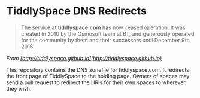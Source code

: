 # TiddlySpace DNS Redirects

> The service at **tiddlyspace.com** has now ceased operation. It was created in 2010 by the Osmosoft team at BT, and generously operated for the community by them and their successors until December 9th 2016.

*From [http://tiddlyspace.github.io](http://tiddlyspace.github.io)*

This repository contains the DNS zonefile for tiddlyspace.com. It redirects the front page of TiddlySpace to the holding page. Owners of spaces may send a pull request to redirect the URIs for their own spaces to wherever they wish.


